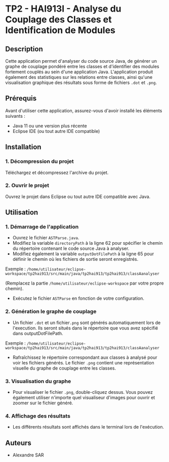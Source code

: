# TP2 - HAI913I - Analyse du Couplage des Classes et Identification de Modules

## Description

Cette application permet d'analyser du code source Java, de générer un graphe de couplage pondéré entre les classes et d'identifier des modules fortement couplés au sein d'une application Java. L'application produit également des statistiques sur les relations entre classes, ainsi qu'une visualisation graphique des résultats sous forme de fichiers `.dot` et `.png`.

## Prérequis

Avant d'utiliser cette application, assurez-vous d'avoir installé les éléments suivants :

- Java 11 ou une version plus récente
- Eclipse IDE (ou tout autre IDE compatible)

## Installation

### 1. Décompression du projet

Téléchargez et décompressez l'archive du projet.

### 2. Ouvrir le projet

Ouvrez le projet dans Eclipse ou tout autre IDE compatible avec Java. 

## Utilisation

### 1. Démarrage de l'application

- Ouvrez le fichier `ASTParse.java`.
- Modifiez la variable `directoryPath` à la ligne 62 pour spécifier le chemin du répertoire contenant le code source Java à analyser.
- Modifiez également la variable `outputDotFilePath` à la ligne 65 pour définir le chemin où les fichiers de sortie seront enregistrés.

Exemple : `/home/utilisateur/eclipse-workspace/tp2hai913/src/main/java/tp2hai913/tp2hai913/classAanalyser`

(Remplacez la partie `/home/utilisateur/eclipse-workspace` par votre propre chemin).

- Exécutez le fichier `ASTParse` en fonction de votre configuration.


### 2. Génération le graphe de couplage

- Un fichier `.dot` et un fichier`.png` sont générés automatiquement lors de l'execution. Ils seront situés dans le répertoire que vous avez spécifié dans outputDotFilePath.

Exemple : `/home/utilisateur/eclipse-workspace/tp2hai913/src/main/java/tp2hai913/tp2hai913/classAanalyser`

- Rafraîchissez le répertoire correspondant aux classes à analysé pour voir les fichiers générés. Le fichier `.png` contient une représentation visuelle du graphe de couplage entre les classes.

### 3. Visualisation du graphe

- Pour visualiser le fichier `.png`, double-cliquez dessus. Vous pouvez également utiliser n'importe quel visualiseur d'images pour ouvrir et zoomer sur le fichier généré.

### 4. Affichage des résultats

- Les différents résultats sont affichés dans le terminal lors de l'exécution.
## Auteurs

- Alexandre SAR


